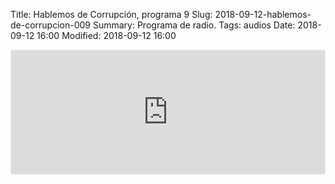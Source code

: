 Title: Hablemos de Corrupción, programa 9
Slug: 2018-09-12-hablemos-de-corrupcion-009
Summary: Programa de radio.
Tags: audios
Date: 2018-09-12 16:00
Modified: 2018-09-12 16:00


<iframe id='audio_34988242' frameborder='0' allowfullscreen='' scrolling='no' height='200' style='border:1px solid #EEE; box-sizing:border-box; width:100%;' src="https://mx.ivoox.com/es/player_ej_34988242_4_1.html?c1=ff6600"></iframe>
